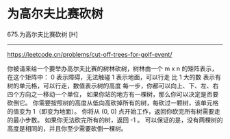 # 为高尔夫比赛砍树

675.为高尔夫比赛砍树
[H]

---
https://leetcode.cn/problems/cut-off-trees-for-golf-event/

你被请来给一个要举办高尔夫比赛的树林砍树，树林由一个 m x n 的矩阵表示， 在这个矩阵中：
0 表示障碍，无法触碰
1 表示地面，可以行走
比 1 大的数 表示有树的单元格，可以行走，数值表示树的高度
每一步，你都可以向上、下、左、右四个方向之一移动一个单位，
如果你站的地方有一棵树，那么你可以决定是否要砍倒它。
你需要按照树的高度从低向高砍掉所有的树，每砍过一颗树，该单元格的值变为 1（即变为地面）。
你将从 (0, 0) 点开始工作，返回你砍完所有树需要走的最小步数。 如果你无法砍完所有的树，返回 -1 。
可以保证的是，没有两棵树的高度是相同的，并且你至少需要砍倒一棵树。
